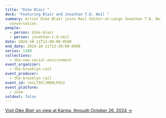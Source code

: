 ```yaml
---
title: "Dike Blair "
deck: "Featuring Blair and Jonathan T.D. Neil "
summary: Artist Dike Blair joins Rail Editor-at-Large Jonathan T.D. Neil  for a
  conversation.
people:
  - person: dike-blair
  - person: jonathan-t-d-neil
date: 2024-10-11T13:00:00-0500
end_date: 2024-10-11T13:30:00-0500
series: 1108
collections:
  - the-new-social-environment
event_organizer:
  - the-brooklyn-rail
event_producer:
  - the-brooklyn-rail
event_id: recL79VlJRB9LFEh2
event_platform:
  - zoom
soldout: false
---
```

[V﻿isit *Dike Blair* on view at Karma, through October 26, 2024 →](https://karmakarma.org/exhibitions/dike-blair-ny-2024/)